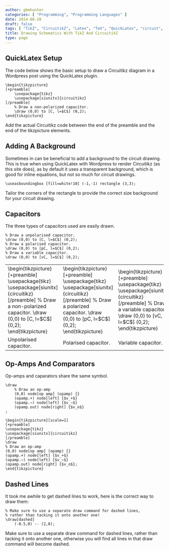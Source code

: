 ```yaml
---
author: gbmhunter
categories: [ "Programming", "Programming Languages" ]
date: 2014-06-28
draft: false
tags: [ "TikZ", "CircuitikZ", "Latex", "TeX", "QuickLatex", "circuit", "schematic" ]
title: Drawing Schematics With TikZ And CircuitikZ
type: page
---
```


## QuickLatex Setup

The code below shows the basic setup to draw a Circuitikz diagram in a Wordpress post using the QuickLatex plugin.

```text
\begin{tikzpicture}
[+preamble]
    \usepackage{tikz}
    \usepackage[siunitx]{circuitikz}
[/preamble]
    % Draw a non-polarized capacitor.
    \draw (0,0) to [C, l=$C$] (0,2);
\end{tikzpicture}
```

Add the actual Circuitikz code between the end of the preamble and the end of the tikzpicture elements.

## Adding A Background

Sometimes in can be beneficial to add a background to the circuit drawing. This is true when using QuickLatex with Wordpress to render Circuitikz (as this site does), as by default it uses a transparent background, which is good for inline equations, but not so much for circuit drawings.

```text
\useasboundingbox [fill=white!10] (-1,-1) rectangle (3,3);	
```

Tailor the corners of the rectangle to provide the correct size background for your circuit drawing.

## Capacitors

The three types of capacitors used are easily drawn.

```
% Draw a unpolarised capacitor.
\draw (0,0) to [C, l=$C$] (0,2);	
% Draw a polarised capacitor.
\draw (0,0) to [pC, l=$C$] (0,2);
% Draw a variable capacitor.
\draw (0,0) to [vC, l=$C$] (0,2);
```

<table>
<tbody >
<tr >
<td >
\begin{tikzpicture}  
[+preamble]  
\usepackage{tikz}  
\usepackage[siunitx]{circuitikz}  
[/preamble]  
% Draw a non-polarized capacitor.  
\draw (0,0) to [C, l=$C$] (0,2);  
\end{tikzpicture}
</td>
<td >
\begin{tikzpicture}  
[+preamble]  
\usepackage{tikz}  
\usepackage[siunitx]{circuitikz}  
[/preamble]  
% Draw a polarized capacitor.  
\draw (0,0) to [pC, l=$C$] (0,2);  
\end{tikzpicture}
</td>
<td >
\begin{tikzpicture}  
[+preamble]  
\usepackage{tikz}  
\usepackage[siunitx]{circuitikz}  
[/preamble]  
% Draw a variable capacitor.  
\draw (0,0) to [vC, l=$C$] (0,2);  
\end{tikzpicture}
</td>
</tr>
<tr >

<td >Unpolarised capacitor.
</td>

<td >Polarised capacitor.
</td>

<td >Variable capacitor.
</td>
</tr>
</tbody>
</table>

## Op-Amps And Comparators

Op-amps and caparators share the same symbol.

```
\draw
    % Draw an op-amp
    (0,0) node[op amp] (opamp) {}
    (opamp.+) node[left] {$v_+$}
    (opamp.−) node[left] {$v_−$}
    (opamp.out) node[right] {$v_o$}
;	
```

```
\begin{tikzpicture}[scale=1]  
[+preamble]  
\usepackage{tikz}  
\usepackage[siunitx]{circuitikz}  
[/preamble]  
\draw  
% Draw an op-amp  
(0,0) node[op amp] (opamp) {}  
(opamp.+) node[left] {$v_+$}  
(opamp.−) node[left] {$v_−$}  
(opamp.out) node[right] {$v_o$};  
\end{tikzpicture}
```

## Dashed Lines

It took me awhile to get dashed lines to work, here is the correct way to draw them:

```text
% Make sure to use a separate draw command for dashed lines,
% rather than tacking it onto another one!
\draw[dashed]
    (-0.5,0) -- (2,0);
```

 Make sure to use a separate draw command for dashed lines, rather than tacking it onto another one, otherwise you will find all lines in that draw command will become dashed.